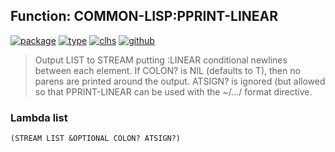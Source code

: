 ## Function: COMMON-LISP:PPRINT-LINEAR
[![package](https://img.shields.io/badge/Package-COMMON--LISP-5f9ea0.svg?style=social&colorA=999999)](../) [![type](https://img.shields.io/badge/Type-Function-5f9ea0.svg?style=social&colorA=999999)](../#function) [![clhs](https://img.shields.io/badge/CLHS-PPRINT--LINEAR-5f9ea0.svg?style=social&colorA=999999)](http://www.lispworks.com/documentation/HyperSpec/Body/f_ppr_fi.htm) [![github](https://img.shields.io/badge/GitHub-View_the_source-5f9ea0.svg?style=social&colorA=999999&logo=github)](https://github.com/sbcl/sbcl/blob/master/src/code/pprint.lisp/) 

> Output LIST to STREAM putting :LINEAR conditional newlines between each
> element. If COLON? is NIL (defaults to T), then no parens are printed
> around the output. ATSIGN? is ignored (but allowed so that PPRINT-LINEAR
> can be used with the ~/.../ format directive.

### Lambda list
```
(STREAM LIST &OPTIONAL COLON? ATSIGN?)
```
